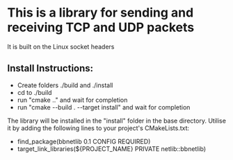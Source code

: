 # This is a library for sending and receiving TCP and UDP packets
It is built on the Linux socket headers

## Install Instructions:
- Create folders ./build and ./install
- cd to ./build
- run "cmake .." and wait for completion
- run "cmake --build . --target install" and wait for completion

The library will be installed in the "install" folder in the base directory.
Utilise it by adding the following lines to your project's CMakeLists.txt:

- find_package(bbnetlib 0.1 CONFIG REQUIRED)
- target_link_libraries(${PROJECT_NAME} PRIVATE netlib::bbnetlib)
